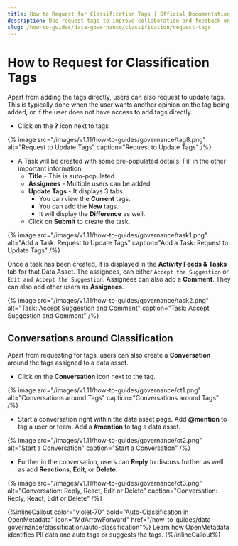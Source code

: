 ```yaml
---
title: How to Request for Classification Tags | Official Documentation
description: Use request tags to improve collaboration and feedback on data assets by enabling users to flag and annotate classification needs.
slug: /how-to-guides/data-governance/classification/request-tags
---
```


# How to Request for Classification Tags

Apart from adding the tags directly, users can also request to update tags. This is typically done when the user wants another opinion on the tag being added, or if the user does not have access to add tags directly.

- Click on the **?** icon next to tags

{% image
src="/images/v1.11/how-to-guides/governance/tag8.png"
alt="Request to Update Tags"
caption="Request to Update Tags"
/%}

- A Task will be created with some pre-populated details. Fill in the other important information:
  - **Title** - This is auto-populated
  - **Assignees** - Multiple users can be added
  - **Update Tags** - It displays 3 tabs. 
    - You can view the **Current** tags. 
    - You can add the **New** tags.
    - It will display the **Difference** as well.
  - Click on **Submit** to create the task.

 {% image
 src="/images/v1.11/how-to-guides/governance/task1.png"
 alt="Add a Task: Request to Update Tags"
 caption="Add a Task: Request to Update Tags"
 /%}

Once a task has been created, it is displayed in the **Activity Feeds & Tasks** tab for that Data Asset. The assignees, can either `Accept the Suggestion` or `Edit and Accept the Suggestion`. Assignees can also add a **Comment**. They can also add other users as **Assignees**. 

{% image
src="/images/v1.11/how-to-guides/governance/task2.png"
alt="Task: Accept Suggestion and Comment"
caption="Task: Accept Suggestion and Comment"
/%}

## Conversations around Classification

Apart from requesting for tags, users can also create a **Conversation** around the tags assigned to a data asset.
- Click on the **Conversation** icon next to the tag.

{% image
src="/images/v1.11/how-to-guides/governance/ct1.png"
alt="Conversations around Tags"
caption="Conversations around Tags"
/%}

- Start a conversation right within the data asset page. Add **@mention** to tag a user or team. Add a **#mention** to tag a data asset.

{% image
src="/images/v1.11/how-to-guides/governance/ct2.png"
alt="Start a Conversation"
caption="Start a Conversation"
/%}

- Further in the conversation, users can **Reply** to discuss further as well as add **Reactions**, **Edit**, or **Delete**.

{% image
src="/images/v1.11/how-to-guides/governance/ct3.png"
alt="Conversation: Reply, React, Edit or Delete"
caption="Conversation: Reply, React, Edit or Delete"
/%}

{%inlineCallout
  color="violet-70"
  bold="Auto-Classification in OpenMetadata"
  icon="MdArrowForward"
  href="/how-to-guides/data-governance/classification/auto-classification"%}
  Learn how OpenMetadata identifies PII data and auto tags or suggests the tags.
{%/inlineCallout%}
